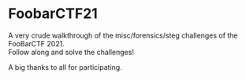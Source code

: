 # FoobarCTF21

A very crude walkthrough of the misc/forensics/steg challenges of the FooBarCTF 2021. <br>
Follow along and solve the challenges!<br>

A big thanks to all for participating.
